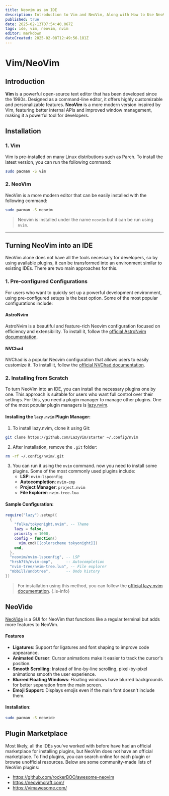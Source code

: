 ```yaml
---
title: Neovim as an IDE
description: Introduction to Vim and NeoVim, Along with How to Use NeoVim Like Popular IDEs  
published: true
date: 2025-02-13T07:54:40.067Z
tags: ide, vim, neovim, nvim
editor: markdown
dateCreated: 2025-02-08T12:49:56.181Z
---
```


# Vim/NeoVim
## Introduction
**Vim** is a powerful open-source text editor that has been developed since the 1990s. Designed as a command-line editor, it offers highly customizable and personalizable features.
**NeoVim** is a more modern version inspired by Vim, featuring better internal APIs and improved window management, making it a powerful tool for developers.

## Installation

### 1. **Vim**
Vim is pre-installed on many Linux distributions such as Parch. To install the latest version, you can run the following command:
```bash
sudo pacman -S vim
```

### 2. **NeoVim**
NeoVim is a more modern editor that can be easily installed with the following command:
```bash
sudo pacman -S neovim
```
> Neovim is installed under the name `neovim` but it can be run using `nvim`.

---
## Turning NeoVim into an IDE
NeoVim alone does not have all the tools necessary for developers, so by using available plugins, it can be transformed into an environment similar to existing IDEs. There are two main approaches for this.

### 1. **Pre-configured Configurations**
For users who want to quickly set up a powerful development environment, using pre-configured setups is the best option. Some of the most popular configurations include:

#### **AstroNvim**
AstroNvim is a beautiful and feature-rich Neovim configuration focused on efficiency and extensibility. To install it, follow the [official AstroNvim documentation](https://docs.astronvim.com/).

#### **NVChad**
NVChad is a popular Neovim configuration that allows users to easily customize it. To install it, follow the [official NVChad documentation](https://nvchad.com/docs/quickstart/install).

### 2. **Installing from Scratch**
To turn NeoVim into an IDE, you can install the necessary plugins one by one. This approach is suitable for users who want full control over their settings. For this, you need a plugin manager to manage other plugins. One of the most popular plugin managers is [lazy.nvim](https://www.lazyvim.org/).
#### Installing the `lazy.nvim` Plugin Manager:
1. To install lazy.nvim, clone it using Git:
```bash
git clone https://github.com/LazyVim/starter ~/.config/nvim
```

2. After installation, remove the `.git` folder:
```bash
rm -rf ~/.config/nvim/.git
```

3. You can run it using the `nvim` command. now you need to install some plugins. Some of the most commonly used plugins include:
   - **LSP**: `nvim-lspconfig`
   - **Autocompletion**: `nvim-cmp`
   - **Project Manager**: `project.nvim`
   - **File Explorer**: `nvim-tree.lua`

#### Sample Configuration:
```lua
require("lazy").setup({
  {
    "folke/tokyonight.nvim", -- Theme
    lazy = false,
    priority = 1000,
    config = function()
      vim.cmd([[colorscheme tokyonight]])
    end,
  },
  "neovim/nvim-lspconfig", -- LSP
  "hrsh7th/nvim-cmp",      -- Autocompletion
  "nvim-tree/nvim-tree.lua", -- File explorer
  "mbbill/undotree",       -- Undo history
})
```

> For installation using this method, you can follow the [official lazy.nvim documentation](https://www.lazyvim.org/).
{.is-info}


## NeoVide
[NeoVide](https://neovide.dev/) is a GUI for NeoVim that functions like a regular terminal but adds more features to NeoVim.

#### Features
- **Ligatures**: Support for ligatures and font shaping to improve code appearance.
- **Animated Cursor**: Cursor animations make it easier to track the cursor's position.
- **Smooth Scrolling**: Instead of line-by-line scrolling, pixel-by-pixel animations smooth the user experience.
- **Blurred Floating Windows**: Floating windows have blurred backgrounds for better separation from the main screen.
- **Emoji Support**: Displays emojis even if the main font doesn't include them.

#### Installation:
```bash
sudo pacman -S neovide
```

## Plugin Marketplace
Most likely, all the IDEs you've worked with before have had an official marketplace for installing plugins, but NeoVim does not have an official marketplace. To find plugins, you can search online for each plugin or browse unofficial resources. Below are some community-made lists of NeoVim plugins:
- https://github.com/rockerBOO/awesome-neovim
- https://neovimcraft.com/
- https://vimawesome.com/